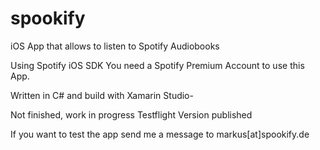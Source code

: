 # spookify

iOS App that allows to listen to Spotify Audiobooks

Using Spotify iOS SDK
You need a Spotify Premium Account to use this App.

Written in C# and build with Xamarin Studio-

Not finished, work in progress
Testflight Version published

If you want to test the app send me a message to markus[at]spookify.de  



